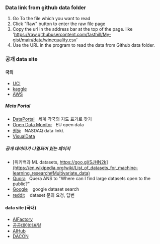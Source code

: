 ### Data link from github data folder
1. Go To the file which you want to read
2. Click "Raw" button to enter the raw file page
3. Copy the url in the address bar at the top of the page. like 'https://raw.githubusercontent.com/fasthill/My-gist/main/data/winequality.csv'
4. Use the URL in the program to read the data from Github data folder.


### 공개 data site 
#### 국외
* [UCI](https://archive.ics.uci.edu/ml/)
* [kaggle](https://www.kaggle.com/datasets)
* [AWS](https://registry.opendata.aws)

##### Meta Portal
* [DataPortal](http://dataportals.org/) &nbsp;&nbsp;세계 각국의 지도 표기로 찾기
* [Open Data Monitor](http://opendatamonitor.eu) &nbsp;&nbsp;EU open data
* [퀀들](http://quandl.com) &nbsp;&nbsp;NASDAQ data link\
* [VisualData](https://visualdata.io/discovery)

##### 공개 데이터가 나열되어 있는 페이지
* [위키백과 ML datasets, https://goo.gl/SJHN2k](https://en.wikipedia.org/wiki/List_of_datasets_for_machine-learning_research#Multivariate_data)
* [Quora](https://homl.info/10) &nbsp;&nbsp;Quera ANS to "Where can I find large datasets open to the public?"
* [Google](https://toolbox.google.com/datasetsearch) &nbsp;&nbsp; google dataset search
* [reddit](https://www.reddit.com/r/datasets) &nbsp;&nbsp; dataset 문의 요청, 답변


#### data site (국내)
* [AIFactory](https://aifactory.space)
* [공공데이터포털](https://www.data.go.kr/)
* [AIHub](https://www.aihub.or.kr)
* [DACON](https://dacon.io)
